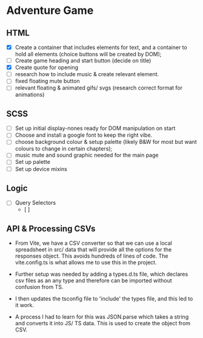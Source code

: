 # Adventure Game

## HTML

- [x] Create a container that includes elements for text, and a container to hold all elements
      (choice buttons will be created by DOM);
- [ ] Create game heading and start button (decide on title)
- [x] Create quote for opening
- [ ] research how to include music & create relevant element.
- [ ] fixed floating mute button
- [ ] relevant floating & animated gifs/ svgs (research correct format for animations)

## SCSS

- [ ] Set up initial display-nones ready for DOM manipulation on start
- [ ] Choose and install a google font to keep the right vibe.
- [ ] choose background colour & setup palette (likely B&W for most but want colours to change in certain chapters);
- [ ] music mute and sound graphic needed for the main page
- [ ] Set up palette
- [ ] Set up device mixins

## Logic

- [ ] Query Selectors
  - [ ]

## API & Processing CSVs

- From Vite, we have a CSV converter so that we can use a local spreadsheet in src/ data that will provide all the options for the responses object. This avoids hundreds of lines of code.
  The vite.config.ts is what allows me to use this in the project.
- Further setup was needed by adding a types.d.ts file, which declares csv files as an any type and therefore can be imported without confusion from TS.
- I then updates the tsconfig file to 'include' the types file, and this led to it work.

- A process I had to learn for this was JSON.parse which takes a string and converts it into JS/ TS data. This is used to create the object from CSV.
